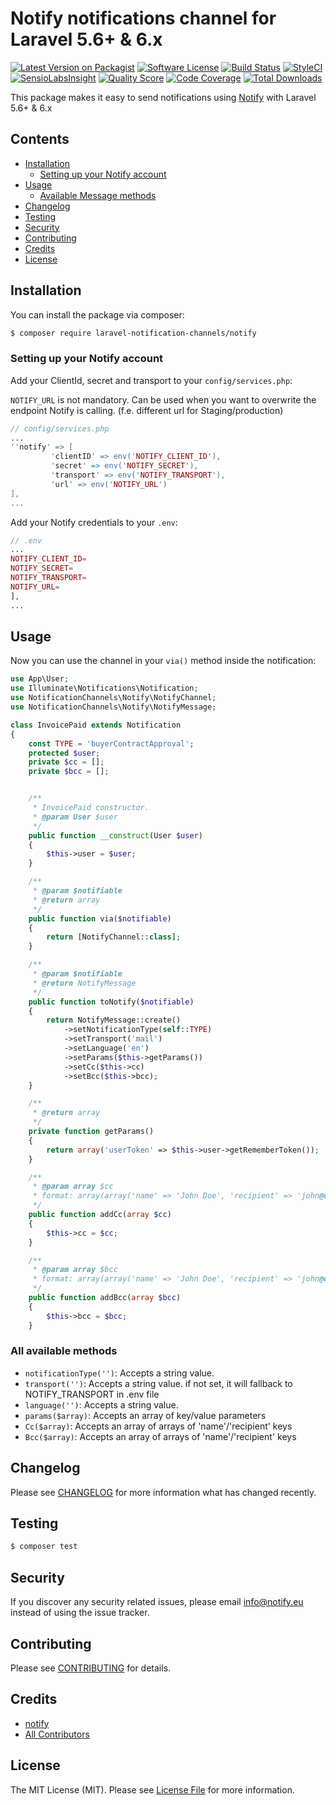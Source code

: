 # Notify notifications channel for Laravel 5.6+ & 6.x

[![Latest Version on Packagist](https://img.shields.io/packagist/v/laravel-notification-channels/notify.svg?style=flat-square)](https://packagist.org/packages/laravel-notification-channels/notify)
[![Software License](https://img.shields.io/badge/license-MIT-brightgreen.svg?style=flat-square)](LICENSE.md)
[![Build Status](https://img.shields.io/travis/laravel-notification-channels/notify/master.svg?style=flat-square)](https://travis-ci.org/laravel-notification-channels/notify)
[![StyleCI](https://styleci.io/repos/:style_ci_id/shield)](https://styleci.io/repos/:style_ci_id)
[![SensioLabsInsight](https://img.shields.io/sensiolabs/i/:sensio_labs_id.svg?style=flat-square)](https://insight.sensiolabs.com/projects/:sensio_labs_id)
[![Quality Score](https://img.shields.io/scrutinizer/g/laravel-notification-channels/notify.svg?style=flat-square)](https://scrutinizer-ci.com/g/laravel-notification-channels/notify)
[![Code Coverage](https://img.shields.io/scrutinizer/coverage/g/laravel-notification-channels/notify/master.svg?style=flat-square)](https://scrutinizer-ci.com/g/laravel-notification-channels/notify/?branch=master)
[![Total Downloads](https://img.shields.io/packagist/dt/laravel-notification-channels/notify.svg?style=flat-square)](https://packagist.org/packages/laravel-notification-channels/notify)

This package makes it easy to send notifications using [Notify](https://app.notify.eu) with Laravel 5.6+ & 6.x

## Contents

- [Installation](#installation)
	- [Setting up your Notify account](#setting-up-your-notify-account)
- [Usage](#usage)
	- [Available Message methods](#all-available-methods)
- [Changelog](#changelog)
- [Testing](#testing)
- [Security](#security)
- [Contributing](#contributing)
- [Credits](#credits)
- [License](#license)

## Installation

You can install the package via composer:

```bash
$ composer require laravel-notification-channels/notify
```

### Setting up your Notify account

Add your ClientId, secret and transport to your `config/services.php`:

`NOTIFY_URL` is not mandatory. Can be used when you want to overwrite the endpoint Notify is calling. (f.e. different url for Staging/production)

```php
// config/services.php
...
''notify' => [
         'clientID' => env('NOTIFY_CLIENT_ID'),
         'secret' => env('NOTIFY_SECRET'),
         'transport' => env('NOTIFY_TRANSPORT'),
         'url' => env('NOTIFY_URL')
],
...
```

Add your Notify credentials to your `.env`:

```php
// .env
...
NOTIFY_CLIENT_ID=
NOTIFY_SECRET=
NOTIFY_TRANSPORT=
NOTIFY_URL=
],
...
```


## Usage

Now you can use the channel in your `via()` method inside the notification:

``` php
use App\User;
use Illuminate\Notifications\Notification;
use NotificationChannels\Notify\NotifyChannel;
use NotificationChannels\Notify\NotifyMessage;

class InvoicePaid extends Notification
{
    const TYPE = 'buyerContractApproval';
    protected $user;
    private $cc = [];
    private $bcc = [];


    /**
     * InvoicePaid constructor.
     * @param User $user
     */
    public function __construct(User $user)
    {
        $this->user = $user;
    }

    /**
     * @param $notifiable
     * @return array
     */
    public function via($notifiable)
    {
        return [NotifyChannel::class];
    }

    /**
     * @param $notifiable
     * @return NotifyMessage
     */
    public function toNotify($notifiable)
    {
        return NotifyMessage::create()
            ->setNotificationType(self::TYPE)
            ->setTransport('mail')
            ->setLanguage('en')
            ->setParams($this->getParams())
            ->setCc($this->cc)
            ->setBcc($this->bcc);
    }

    /**
     * @return array
     */
    private function getParams()
    {
        return array('userToken' => $this->user->getRememberToken());
    }

    /**
     * @param array $cc
     * format: array(array('name' => 'John Doe', 'recipient' => 'john@doe.com')
     */
    public function addCc(array $cc)
    {
        $this->cc = $cc;
    }

    /**
     * @param array $bcc
     * format: array(array('name' => 'John Doe', 'recipient' => 'john@doe.com')
     */
    public function addBcc(array $bcc)
    {
        $this->bcc = $bcc;
    }
```

### All available methods

- `notificationType('')`: Accepts a string value.
- `transport('')`: Accepts a string value. if not set, it will fallback to NOTIFY_TRANSPORT in .env file
- `language('')`: Accepts a string value.
- `params($array)`: Accepts an array of key/value parameters
- `Cc($array)`: Accepts an array of arrays of 'name'/'recipient' keys
- `Bcc($array)`: Accepts an array of arrays of 'name'/'recipient' keys

## Changelog

Please see [CHANGELOG](CHANGELOG.md) for more information what has changed recently.

## Testing

```bash
$ composer test
```

## Security

If you discover any security related issues, please email info@notify.eu instead of using the issue tracker.

## Contributing

Please see [CONTRIBUTING](CONTRIBUTING.md) for details.

## Credits

- [notify](https://github.com/notify-eu)
- [All Contributors](../../contributors)

## License

The MIT License (MIT). Please see [License File](LICENSE.md) for more information.